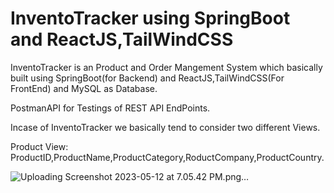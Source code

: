 # InventoTracker using SpringBoot and ReactJS,TailWindCSS
InventoTracker is an Product and Order Mangement System which basically built using SpringBoot(for Backend) and ReactJS,TailWindCSS(For FrontEnd) and MySQL as Database.

PostmanAPI for Testings of REST API EndPoints.

Incase of InventoTracker we basically tend to consider two different Views.

Product View:
ProductID,ProductName,ProductCategory,RoductCompany,ProductCountry.

![Uploading Screenshot 2023-05-12 at 7.05.42 PM.png…]()
